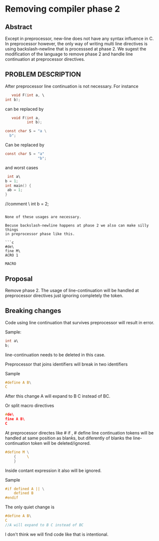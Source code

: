 # Removing compiler phase 2

## Abstract 
 
Except in preprocessor, new-line does not have any syntax influence in C. 
In preprocessor however, the only way of writing multi line directives is using backslash-newline
that is processsed at phase 2. 
We sugest the modification of the language to remove phase 2 and handle line continuation
at preprocessor directives.



## PROBLEM DESCRIPTION 

After preprocessor line continuation is not necessary.
For instance

```c
   void F(int a, \
int b);
```
can be replaced by

```c
   void F(int a,
          int b);
```

```c
const char S = "a \
  b";
```
Can be replaced by

```c
const char S = "a"
               "b";
```
and worst cases
```c
 int a\
b = 1;
int main() { 
 ab = 1;
}
```

//comment \\
int b = 2;

```

None of these usages are necessary.

Becuse backslash-newline happens at phase 2 we also can make silly things
in preprocessor phase like this.

```c
#de\ 
fine M\ 
ACRO 1 

MACRO 
```

## Proposal

Remove phase 2.
The usage of line-continuation will be handled at preprocessor directives just
ignoring completely the token.

## Breaking changes

Code using line continuation that survives preprocessor will result in error.

Sample:
```c
int a\
b;
```

line-continuation needs to be deleted in this case.

Preprocessor that joins identifiers will break in two identifiers

Sample

```c
#define A B\
C
```

After this change A will expand to B C instead of BC.


Or split macro directives 

```c
#de\
fine A B\
C
```

At preprocessor directes like # if , # define line continuation tokens will be handled at same
position as blanks, but diferently of blanks the line-continuation token will be deleted/ignored.

```c
#define M \
    {     \    
    }  

```

Inside contant expression it also will be ignored.

Sample
```c
#if defined A || \
    defined B 
#endif
```

The only quiet change is 
```c
#define A B\
C
//A will expand to B C instead of BC
```
I don't think we will find code like that is intentional.


